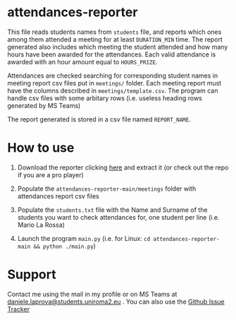 # attendances-reporter

This file reads students names from `students` file, and reports which ones among them attended a meeting for at least `DURATION_MIN` time. The report generated also includes which meeting the student attended and how many hours have been awarded for the attendances. Each valid attendance is awarded with an hour amount equal to `HOURS_PRIZE`.

Attendances are checked searching for corresponding student names in meeting report csv files put in `meetings/` folder. Each meeting report must have the columns described in `meetings/template.csv`. The program can handle csv files with some arbitary rows (i.e. useless heading rows generated by MS Teams)

The report generated is stored in a csv file named `REPORT_NAME`.

# How to use

1) Download the reporter clicking [here](https://github.com/Torkin1/attendances-reporter/archive/refs/heads/main.zip) and extract it (or check out the repo if you are a pro player)

2) Populate the `attendances-reporter-main/meetings` folder with attendances report csv files 

3) Populate the `students.txt` file with the Name and Surname of the students you want to check attendances for, one student per line (i.e. Mario La Rossa)

4) Launch the program `main.py` (i.e. for Linux: `cd attendances-reporter-main && python ./main.py`)

# Support

Contact me using the mail in my profile or on MS Teams at daniele.laprova@students.uniroma2.eu . You can also use the [Github Issue Tracker](https://github.com/Torkin1/attendances-reporter/issues) 

